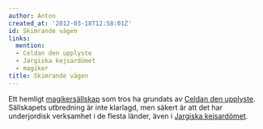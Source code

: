 ```yaml
---
author: Anton
created_at: '2012-03-18T12:58:01Z'
id: Skimrande vägen
links:
  mention:
  - Celdan den upplyste
  - Jargiska kejsardömet
  - magiker
title: Skimrande vägen
---
```


Ett hemligt [magikersällskap] som tros ha grundats av [Celdan den upplyste]. Sällskapets utbredning
är inte klarlagd, men säkert är att det har underjordisk verksamhet i de flesta länder, även i
[Jargiska kejsardömet].

  [magikersällskap]: magiker
  [Celdan den upplyste]: Celdan_den_upplyste
  [Jargiska kejsardömet]: Jargiska_kejsardömet
